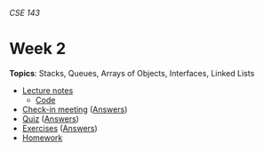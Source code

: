 _CSE 143_
# Week 2
__Topics__: Stacks, Queues, Arrays of Objects, Interfaces, Linked Lists
* [Lecture notes](lecture-notes.md)
	* [Code](code)
* [Check-in meeting](check-in-meeting.md) ([Answers](check-in-meeting-answers.md))
* [Quiz](quiz.md) ([Answers](quiz-answers.md))
* [Exercises](exercises.md) ([Answers](exercise-answers.md))
* [Homework](homework.md)